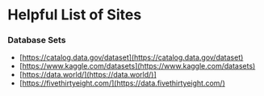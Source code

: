# Helpful List of Sites
### Database Sets
* [https://catalog.data.gov/dataset](https://catalog.data.gov/dataset)
* [https://www.kaggle.com/datasets](https://www.kaggle.com/datasets)
* [https://data.world/](https://data.world/)]
* [https://fivethirtyeight.com/](https://data.fivethirtyeight.com/)
